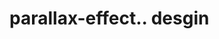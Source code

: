 # parallax-effect.. desgin                                                                                                                                                                                                                                                                                                                                                                                                                                                                                                                                                                                                               
